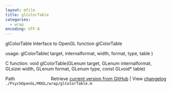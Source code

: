 ```yaml
---
layout: mfile
title: glColorTable
categories:
  - wrap
encoding: UTF-8
---
```


glColorTable  Interface to OpenGL function glColorTable  

usage:  glColorTable( target, internalformat, width, format, type, table )  

C function:  void glColorTable(GLenum target, GLenum internalformat, GLsizei width, GLenum format, GLenum type, const GLvoid\* table)  


<div class="code_header" style="text-align:right;">
  <span style="float:left;">Path&nbsp;&nbsp;</span> <span class="counter">Retrieve <a href=
  "https://raw.github.com/Psychtoolbox-3/Psychtoolbox-3/beta/./PsychOpenGL/MOGL/wrap/glColorTable.m">current version from GitHub</a> | View <a href=
  "https://github.com/Psychtoolbox-3/Psychtoolbox-3/commits/beta/./PsychOpenGL/MOGL/wrap/glColorTable.m">changelog</a></span>
</div>
<div class="code">
  <code>./PsychOpenGL/MOGL/wrap/glColorTable.m</code>
</div>
